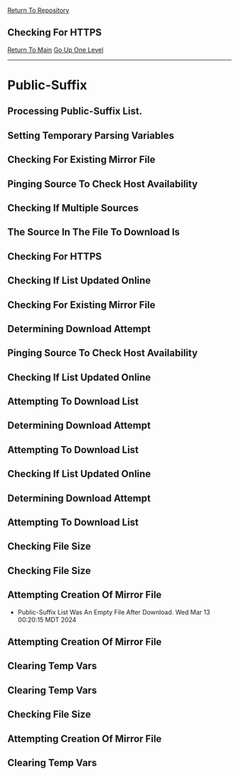 [Return To Repository](https://github.com/DigitalWarrior/piholeparser/)
## Checking For HTTPS
[Return To Main](https://github.com/DigitalWarrior/piholeparser/blob/master/RecentRunLogs/Mainlog.md)
[Go Up One Level](https://github.com/DigitalWarrior/piholeparser/blob/master/RecentRunLogs/TopLevelScripts/15-Processing-Top-Level-Domains.md)
____________________________________
# Public-Suffix
## Processing Public-Suffix List.
## Setting Temporary Parsing Variables
## Checking For Existing Mirror File
## Pinging Source To Check Host Availability
## Checking If Multiple Sources
## The Source In The File To Download Is
## Checking For HTTPS
## Checking If List Updated Online
## Checking For Existing Mirror File
## Determining Download Attempt
## Pinging Source To Check Host Availability
## Checking If List Updated Online
## Attempting To Download List
## Determining Download Attempt
## Attempting To Download List
## Checking If List Updated Online
## Determining Download Attempt
## Attempting To Download List
## Checking File Size
## Checking File Size
## Attempting Creation Of Mirror File
* Public-Suffix List Was An Empty File After Download. Wed Mar 13 00:20:15 MDT 2024
## Attempting Creation Of Mirror File
## Clearing Temp Vars
## Clearing Temp Vars
## Checking File Size
## Attempting Creation Of Mirror File
## Clearing Temp Vars
